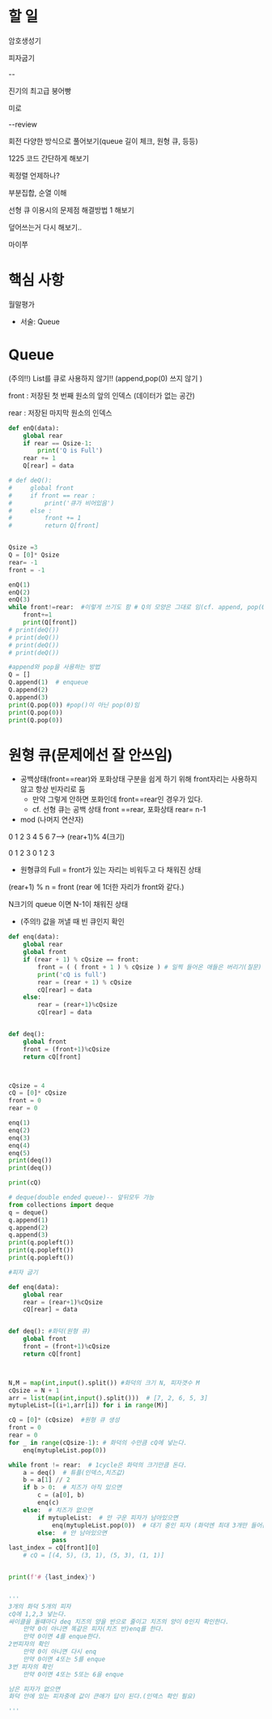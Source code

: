 # 할 일



암호생성기

피자굽기

--

진기의 최고급 붕어빵

미로

--review 

회전 다양한 방식으로 풀어보기(queue 길이 체크, 원형 큐, 등등)

1225 코드 간단하게 해보기



퀵정렬 언제하나?

부분집합, 순열 이해

선형 큐 이용시의 문제점 해결방법 1 해보기

덮어쓰는거 다시 해보기..

마이쭈



# 핵심 사항

월말평가 

- 서술: Queue





# Queue

(주의!!) List를 큐로 사용하지 않기!! (append,pop(0) 쓰지 않기 )



front : 저장된 첫 번째 원소의 앞의 인덱스 (데이터가 없는 공간)

rear  : 저장된 마지막 원소의 인덱스

```python
def enQ(data):
    global rear
    if rear == Qsize-1:
        print('Q is Full')
    rear += 1
    Q[rear] = data

# def deQ():
#     global front
#     if front == rear :
#         print('큐가 비어있음')
#     else :
#         front += 1
#         return Q[front]


Qsize =3
Q = [0]* Qsize
rear= -1
front = -1

enQ(1)
enQ(2)
enQ(3)
while front!=rear:  #이렇게 쓰기도 함 # Q의 모양은 그대로 임(cf. append, pop(0))
    front+=1
    print(Q[front])
# print(deQ())
# print(deQ())
# print(deQ())
# print(deQ())
```

```python
#append와 pop을 사용하는 방법
Q = []
Q.append(1)  # enqueue
Q.append(2)
Q.append(3)
print(Q.pop(0)) #pop()이 아닌 pop(0)임
print(Q.pop(0))
print(Q.pop(0))
```

# 원형 큐(문제에선 잘 안쓰임)

* 공백상태(front==rear)와 포화상태 구분을 쉽게 하기 위해 front자리는 사용하지 않고 항상 빈자리로 둠
  - 만약 그렇게 안하면 포화인데 front==rear인 경우가 있다.
  - cf. 선형 큐는 공백 상태 front ==rear, 포화상태 rear= n-1
* mod (나머지 연산자)

0 1 2 3 4 5 6 7--> (rear+1)% 4(크기)

0 1 2 3 0 1 2 3

* 원형큐의 Full = front가 있는 자리는 비워두고 다 채워진 상태

(rear+1) % n = front  (rear 에 1더한 자리가 front와 같다.)

N크기의 queue 이면 N-1이 채워진 상태

* (주의!) 값을 꺼낼 때 빈 큐인지 확인

```python
def enq(data):
    global rear
    global front
    if (rear + 1) % cQsize == front:
        front = ( ( front + 1 ) % cQsize ) # 일찍 들어온 애들은 버리기(질문)
        print('cQ is full')
        rear = (rear + 1) % cQsize
        cQ[rear] = data
    else:
        rear = (rear+1)%cQsize
        cQ[rear] = data


def deq():
    global front
    front = (front+1)%cQsize
    return cQ[front]



cQsize = 4
cQ = [0]* cQsize
front = 0
rear = 0

enq(1)
enq(2)
enq(3)
enq(4)
enq(5)
print(deq())
print(deq())

print(cQ)
```

```python
# deque(double ended queue)-- 앞뒤모두 가능
from collections import deque
q = deque()
q.append(1)
q.append(2)
q.append(3)
print(q.popleft())
print(q.popleft())
print(q.popleft())
```

```python
#피자 굽기

def enq(data):
    global rear
    rear = (rear+1)%cQsize
    cQ[rear] = data


def deq(): #화덕(원형 큐)
    global front
    front = (front+1)%cQsize
    return cQ[front]



N,M = map(int,input().split()) #화덕의 크기 N, 피자갯수 M
cQsize = N + 1
arr = list(map(int,input().split()))  # [7, 2, 6, 5, 3]
mytupleList=[(i+1,arr[i]) for i in range(M)]

cQ = [0]* (cQsize)  #원형 큐 생성
front = 0
rear = 0
for _ in range(cQsize-1): # 화덕의 수만큼 cQ에 넣는다.
    enq(mytupleList.pop(0))

while front != rear:  # 1cycle은 화덕의 크기만큼 돈다.
    a = deq()  # 튜플(인덱스,치즈값)
    b = a[1] // 2
    if b > 0:  # 치즈가 아직 있으면
        c = (a[0], b)
        enq(c)
    else:  # 치즈가 없으면
        if mytupleList:  # 안 구운 피자가 남아있으면
            enq(mytupleList.pop(0))  # 대기 중인 피자 (화덕엔 최대 3개만 들어간다)
        else:  # 안 남아있으면
            pass
last_index = cQ[front][0]
    # cQ = [(4, 5), (3, 1), (5, 3), (1, 1)]


print(f'# {last_index}')


'''
3개의 화덕 5개의 피자
cQ에 1,2,3 넣는다.
싸이클을 돌떄마다 deq 치즈의 양을 반으로 줄이고 치즈의 양이 0인지 확인한다.
    만약 0이 아니면 똑같은 피자(치즈 반)enq를 한다.
    만약 0이면 4를 enque한다.
2번피자의 확인
    만약 0이 아니면 다시 enq
    만약 0이면 4또는 5를 enque
3번 피자의 확인
    만약 0이면 4또는 5또는 6을 enque

남은 피자가 없으면
화덕 안에 있는 피자중에 값이 큰애가 답이 된다.(인덱스 확인 필요) 

'''
```





